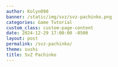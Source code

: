 ```yaml
---
author: Kolyn090
banner: /static/img/svz/svz-pachinko.png
categories: Game Tutorial
custom_class: custom-page-content
date: 2024-12-29 17:00:00 -0500
layout: post
permalink: /svz-pachinko/
theme: sushi
title: SvZ Pachinko
---
```

